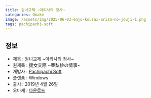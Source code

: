 ```yaml
---
title: 원녀교제 ~아리사의 정사~
categories: Omake
image: /assets/img/2025-06-03-enjo-kousai-arisa-no-jouji-1.png
tags: pachipachi-soft
---
```


## 정보

* 제목 : 원녀교제 ~아리사의 정사~
* 원제목 : 援女交際 ~亜梨紗の情事~
* 개발사 : [Pachipachi Soft](/tags/pachipachi-soft)
* 플랫폼 : Windows
* 출시 : 2019년 4월 26일
* 오마케 : [다운로드](/assets/omake/enjo-kousai-arisa-no-jouji.zip)